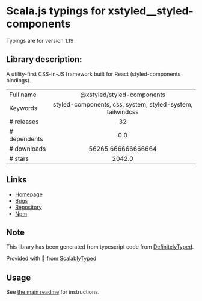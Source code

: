 
# Scala.js typings for xstyled__styled-components

Typings are for version 1.19

## Library description:
A utility-first CSS-in-JS framework built for React (styled-components bindings).

|                    |                 |
| ------------------ | :-------------: |
| Full name          | @xstyled/styled-components |
| Keywords           | styled-components, css, system, styled-system, tailwindcss |
| # releases         | 32 |
| # dependents       | 0.0 |
| # downloads        | 56265.666666666664 |
| # stars            | 2042.0 |

## Links
- [Homepage](https://xstyled.dev)
- [Bugs](https://github.com/gregberge/xstyled/issues)
- [Repository](https://github.com/gregberge/xstyled/tree/master)
- [Npm](https://www.npmjs.com/package/%40xstyled%2Fstyled-components)
    


## Note
This library has been generated from typescript code from [DefinitelyTyped](https://definitelytyped.org).

Provided with :purple_heart: from [ScalablyTyped](https://github.com/oyvindberg/ScalablyTyped)

## Usage
See [the main readme](../../readme.md) for instructions.


